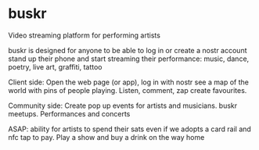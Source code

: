 # buskr
Video streaming platform for performing artists

buskr is designed for anyone to be able to log in or create a nostr account
stand up their phone and start streaming their performance:
music, dance, poetry, live art, graffiti, tattoo

Client side:  Open the web page (or app), log in with nostr
see a map of the world with pins of people playing.
Listen, comment, zap
create favourites. 

Community side:  Create pop up events for artists and musicians.
buskr meetups.
Performances and concerts

ASAP: ability for artists to spend their sats even if we adopts a card rail and nfc tap to pay.
Play a show and buy a drink on the way home
